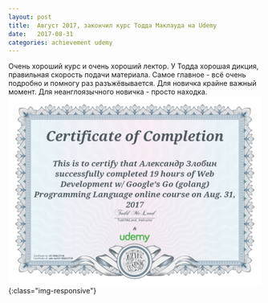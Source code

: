 ```yaml
---
layout: post
title:  Август 2017, закончил курс Тодда Маклауда на Udemy
date:   2017-08-31
categories: achievement udemy
---
```

Очень хороший курс и очень хороший лектор. У Тодда хорошая дикция, правильная скорость подачи материала.
Самое главное - всё очень подробно и помногу раз разъжёвывается. Для новичка крайне важный момент.
Для неанглоязычного новичка - просто находка.
![Certificate of completion](/assets/img/UC-R5AC37U8.jpg){:class="img-responsive"}